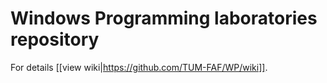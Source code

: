 # Windows Programming laboratories repository

For details [[view wiki|https://github.com/TUM-FAF/WP/wiki]].